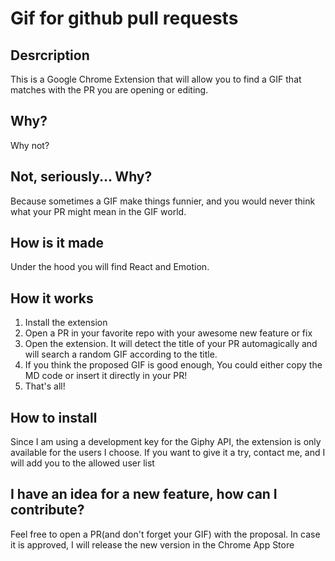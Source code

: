 # Gif for github pull requests

## Desrcription
This is a Google Chrome Extension that will allow you to find a GIF that matches with the PR you are opening or editing.

## Why?
Why not?

## Not, seriously... Why?
Because sometimes a GIF make things funnier, and you would never think what your PR might mean in the GIF world.

## How is it made
Under the hood you will find React and Emotion.

## How it works
1. Install the extension
2. Open a PR in your favorite repo with your awesome new feature or fix
3. Open the extension. It will detect the title of your PR automagically and will search a random GIF according to the title.
4. If you think the proposed GIF is good enough, You could either copy the MD code or insert it directly in your PR!
5. That's all!

## How to install
Since I am using a development key for the Giphy API, the extension is only available for the users I choose. If you want to give it a try, contact me, and I will add you to the allowed user list

## I have an idea for a new feature, how can I contribute?
Feel free to open a PR(and don't forget your GIF) with the proposal. In case it is approved, I will release the new version in the Chrome App Store
